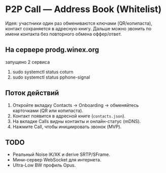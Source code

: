 # P2P Call — Address Book (Whitelist)

Идея: участники один раз обмениваются ключами (QR/копипаста), контакт сохраняется в адресную книгу.
Дальше можно звонить по имени контакта без повторного обмена оффер/ответ.

## На сервере prodg.winex.org
запущено 2 сервиса
1. sudo systemctl status coturn
2. sudo systemctl status pphone-signal

## Поток действий
1. Откройте вкладку Contacts → Onboarding → обменяйтесь карточками (QR или копипаста).
2. Контакт появится в адресной книге (`contacts.json`).
3. На вкладке Calls видны контакты и онлайн-статус (mDNS).
4. Нажмите Call, чтобы инициировать звонок (MVP).

## TODO
- Реальный Noise IK/XK и derive SRTP/SFrame.
- Мини-сервер WebSocket для интернета.
- Ultra-Low BW профиль Opus.
